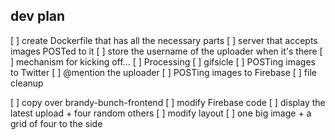 ## dev plan

[ ] create Dockerfile that has all the necessary parts
  [ ] server that accepts images POSTed to it
    [ ] store the username of the uploader when it's there
  [ ] mechanism for kicking off...
    [ ] Processing
    [ ] gifsicle
    [ ] POSTing images to Twitter
      [ ] @mention the uploader
    [ ] POSTing images to Firebase
    [ ] file cleanup

[ ] copy over brandy-bunch-frontend
[ ] modify Firebase code
  [ ] display the latest upload + four random others
[ ] modify layout
  [ ] one big image + a grid of four to the side
